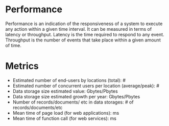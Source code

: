 # Performance

Performance is an indication of the responsiveness of a system to execute any action within a given time interval.
It can be measured in terms of latency or throughput.
Latency is the time required to respond to any event.
Throughput is the number of events that take place within a given amount of time.

# Metrics
- Estimated number of end-users by locations (total): #
- Estimated number of concurrent users per location (average/peak): #
- Data storage size estimated value: Gbytes/Pbytes
- Data storage size estimated growth per year: Gbytes/Pbytes
- Number of records/documents/ etc in data storages: # of records/documents/etc
- Mean time of page load (for web applications): ms
- Mean time of function call (for web services): ms